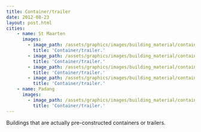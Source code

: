 ```yaml
---
title: Container/trailer
date: 2012-08-23
layout: post.html
cities:
    - name: St Maarten
      images:
        - image_path: /assets/graphics/images/building_material/container-trailer/container_st_maarten_01.jpg
          title: 'Container/trailer.'           
        - image_path: /assets/graphics/images/building_material/container-trailer/container_st_maarten_02.jpg
          title: 'Container/trailer.'             
        - image_path: /assets/graphics/images/building_material/container-trailer/container_st_maarten_03.jpg
          title: 'Container/trailer.'             
        - image_path: /assets/graphics/images/building_material/container-trailer/container_st_maarten_04.jpg
          title: 'Container/trailer.'             
    - name: Padang
      images:
        - image_path: /assets/graphics/images/building_material/container-trailer/container_padang_01.jpg  
          title: 'Container/trailer.'               
---
```

Buildings that are actually pre-constructed containers or trailers.
